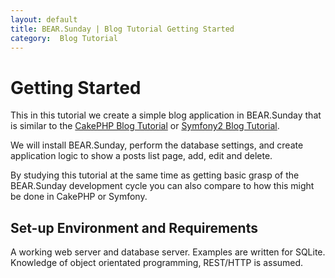 ```yaml
---
layout: default
title: BEAR.Sunday | Blog Tutorial Getting Started 
category:  Blog Tutorial
---
```


# Getting Started 

This in this tutorial we create a simple blog application in BEAR.Sunday that is similar to the
[CakePHP Blog Tutorial](http://book.cakephp.org/2.0/en/tutorials-and-examples/blog/blog.html) or [Symfony2 Blog Tutorial](http://tutorial.symblog.co.uk/).

We will install BEAR.Sunday, perform the database settings, and create application logic to show a posts list page, add, edit and delete.

By studying this tutorial at the same time as getting basic grasp of the BEAR.Sunday development cycle you can also compare to how this might be done in CakePHP or Symfony.

## Set-up Environment and Requirements  

A working web server and database server. Examples are written for SQLite.
Knowledge of object orientated programming, REST/HTTP is assumed.

